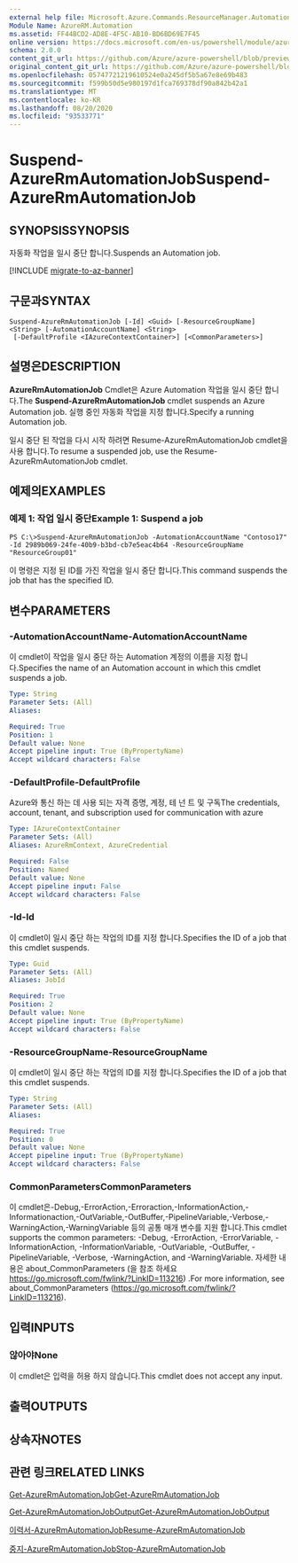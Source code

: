 ```yaml
---
external help file: Microsoft.Azure.Commands.ResourceManager.Automation.dll-Help.xml
Module Name: AzureRM.Automation
ms.assetid: FF44BCD2-AD8E-4F5C-AB10-BD6BD69E7F45
online version: https://docs.microsoft.com/en-us/powershell/module/azurerm.automation/suspend-azurermautomationjob
schema: 2.0.0
content_git_url: https://github.com/Azure/azure-powershell/blob/preview/src/ResourceManager/Automation/Commands.Automation/help/Suspend-AzureRMAutomationJob.md
original_content_git_url: https://github.com/Azure/azure-powershell/blob/preview/src/ResourceManager/Automation/Commands.Automation/help/Suspend-AzureRMAutomationJob.md
ms.openlocfilehash: 05747721219610524e0a245df5b5a67e8e69b483
ms.sourcegitcommit: f599b50d5e980197d1fca769378df90a842b42a1
ms.translationtype: MT
ms.contentlocale: ko-KR
ms.lasthandoff: 08/20/2020
ms.locfileid: "93533771"
---
```

# <span data-ttu-id="de7d3-101">Suspend-AzureRmAutomationJob</span><span class="sxs-lookup"><span data-stu-id="de7d3-101">Suspend-AzureRmAutomationJob</span></span>

## <span data-ttu-id="de7d3-102">SYNOPSIS</span><span class="sxs-lookup"><span data-stu-id="de7d3-102">SYNOPSIS</span></span>
<span data-ttu-id="de7d3-103">자동화 작업을 일시 중단 합니다.</span><span class="sxs-lookup"><span data-stu-id="de7d3-103">Suspends an Automation job.</span></span>

[!INCLUDE [migrate-to-az-banner](../../includes/migrate-to-az-banner.md)]

## <span data-ttu-id="de7d3-104">구문과</span><span class="sxs-lookup"><span data-stu-id="de7d3-104">SYNTAX</span></span>

```
Suspend-AzureRmAutomationJob [-Id] <Guid> [-ResourceGroupName] <String> [-AutomationAccountName] <String>
 [-DefaultProfile <IAzureContextContainer>] [<CommonParameters>]
```

## <span data-ttu-id="de7d3-105">설명은</span><span class="sxs-lookup"><span data-stu-id="de7d3-105">DESCRIPTION</span></span>
<span data-ttu-id="de7d3-106">**AzureRmAutomationJob** Cmdlet은 Azure Automation 작업을 일시 중단 합니다.</span><span class="sxs-lookup"><span data-stu-id="de7d3-106">The **Suspend-AzureRmAutomationJob** cmdlet suspends an Azure Automation job.</span></span>
<span data-ttu-id="de7d3-107">실행 중인 자동화 작업을 지정 합니다.</span><span class="sxs-lookup"><span data-stu-id="de7d3-107">Specify a running Automation job.</span></span>

<span data-ttu-id="de7d3-108">일시 중단 된 작업을 다시 시작 하려면 Resume-AzureRmAutomationJob cmdlet을 사용 합니다.</span><span class="sxs-lookup"><span data-stu-id="de7d3-108">To resume a suspended job, use the Resume-AzureRmAutomationJob cmdlet.</span></span>

## <span data-ttu-id="de7d3-109">예제의</span><span class="sxs-lookup"><span data-stu-id="de7d3-109">EXAMPLES</span></span>

### <span data-ttu-id="de7d3-110">예제 1: 작업 일시 중단</span><span class="sxs-lookup"><span data-stu-id="de7d3-110">Example 1: Suspend a job</span></span>
```
PS C:\>Suspend-AzureRmAutomationJob -AutomationAccountName "Contoso17" -Id 2989b069-24fe-40b9-b3bd-cb7e5eac4b64 -ResourceGroupName "ResourceGroup01"
```

<span data-ttu-id="de7d3-111">이 명령은 지정 된 ID를 가진 작업을 일시 중단 합니다.</span><span class="sxs-lookup"><span data-stu-id="de7d3-111">This command suspends the job that has the specified ID.</span></span>

## <span data-ttu-id="de7d3-112">변수</span><span class="sxs-lookup"><span data-stu-id="de7d3-112">PARAMETERS</span></span>

### <span data-ttu-id="de7d3-113">-AutomationAccountName</span><span class="sxs-lookup"><span data-stu-id="de7d3-113">-AutomationAccountName</span></span>
<span data-ttu-id="de7d3-114">이 cmdlet이 작업을 일시 중단 하는 Automation 계정의 이름을 지정 합니다.</span><span class="sxs-lookup"><span data-stu-id="de7d3-114">Specifies the name of an Automation account in which this cmdlet suspends a job.</span></span>

```yaml
Type: String
Parameter Sets: (All)
Aliases: 

Required: True
Position: 1
Default value: None
Accept pipeline input: True (ByPropertyName)
Accept wildcard characters: False
```

### <span data-ttu-id="de7d3-115">-DefaultProfile</span><span class="sxs-lookup"><span data-stu-id="de7d3-115">-DefaultProfile</span></span>
<span data-ttu-id="de7d3-116">Azure와 통신 하는 데 사용 되는 자격 증명, 계정, 테 넌 트 및 구독</span><span class="sxs-lookup"><span data-stu-id="de7d3-116">The credentials, account, tenant, and subscription used for communication with azure</span></span>

```yaml
Type: IAzureContextContainer
Parameter Sets: (All)
Aliases: AzureRmContext, AzureCredential

Required: False
Position: Named
Default value: None
Accept pipeline input: False
Accept wildcard characters: False
```

### <span data-ttu-id="de7d3-117">-Id</span><span class="sxs-lookup"><span data-stu-id="de7d3-117">-Id</span></span>
<span data-ttu-id="de7d3-118">이 cmdlet이 일시 중단 하는 작업의 ID를 지정 합니다.</span><span class="sxs-lookup"><span data-stu-id="de7d3-118">Specifies the ID of a job that this cmdlet suspends.</span></span>

```yaml
Type: Guid
Parameter Sets: (All)
Aliases: JobId

Required: True
Position: 2
Default value: None
Accept pipeline input: True (ByPropertyName)
Accept wildcard characters: False
```

### <span data-ttu-id="de7d3-119">-ResourceGroupName</span><span class="sxs-lookup"><span data-stu-id="de7d3-119">-ResourceGroupName</span></span>
<span data-ttu-id="de7d3-120">이 cmdlet이 일시 중단 하는 작업의 ID를 지정 합니다.</span><span class="sxs-lookup"><span data-stu-id="de7d3-120">Specifies the ID of a job that this cmdlet suspends.</span></span>

```yaml
Type: String
Parameter Sets: (All)
Aliases: 

Required: True
Position: 0
Default value: None
Accept pipeline input: True (ByPropertyName)
Accept wildcard characters: False
```

### <span data-ttu-id="de7d3-121">CommonParameters</span><span class="sxs-lookup"><span data-stu-id="de7d3-121">CommonParameters</span></span>
<span data-ttu-id="de7d3-122">이 cmdlet은-Debug,-ErrorAction,-Erroraction,-InformationAction,-Informationaction,-OutVariable,-OutBuffer,-PipelineVariable,-Verbose,-WarningAction,-WarningVariable 등의 공통 매개 변수를 지원 합니다.</span><span class="sxs-lookup"><span data-stu-id="de7d3-122">This cmdlet supports the common parameters: -Debug, -ErrorAction, -ErrorVariable, -InformationAction, -InformationVariable, -OutVariable, -OutBuffer, -PipelineVariable, -Verbose, -WarningAction, and -WarningVariable.</span></span> <span data-ttu-id="de7d3-123">자세한 내용은 about_CommonParameters (을 참조 하세요 https://go.microsoft.com/fwlink/?LinkID=113216) .</span><span class="sxs-lookup"><span data-stu-id="de7d3-123">For more information, see about_CommonParameters (https://go.microsoft.com/fwlink/?LinkID=113216).</span></span>

## <span data-ttu-id="de7d3-124">입력</span><span class="sxs-lookup"><span data-stu-id="de7d3-124">INPUTS</span></span>

### <span data-ttu-id="de7d3-125">않아야</span><span class="sxs-lookup"><span data-stu-id="de7d3-125">None</span></span>
<span data-ttu-id="de7d3-126">이 cmdlet은 입력을 허용 하지 않습니다.</span><span class="sxs-lookup"><span data-stu-id="de7d3-126">This cmdlet does not accept any input.</span></span>

## <span data-ttu-id="de7d3-127">출력</span><span class="sxs-lookup"><span data-stu-id="de7d3-127">OUTPUTS</span></span>

## <span data-ttu-id="de7d3-128">상속자</span><span class="sxs-lookup"><span data-stu-id="de7d3-128">NOTES</span></span>

## <span data-ttu-id="de7d3-129">관련 링크</span><span class="sxs-lookup"><span data-stu-id="de7d3-129">RELATED LINKS</span></span>

[<span data-ttu-id="de7d3-130">Get-AzureRmAutomationJob</span><span class="sxs-lookup"><span data-stu-id="de7d3-130">Get-AzureRmAutomationJob</span></span>](./Get-AzureRMAutomationJob.md)

[<span data-ttu-id="de7d3-131">Get-AzureRmAutomationJobOutput</span><span class="sxs-lookup"><span data-stu-id="de7d3-131">Get-AzureRmAutomationJobOutput</span></span>](./Get-AzureRMAutomationJobOutput.md)

[<span data-ttu-id="de7d3-132">이력서-AzureRmAutomationJob</span><span class="sxs-lookup"><span data-stu-id="de7d3-132">Resume-AzureRmAutomationJob</span></span>](./Resume-AzureRMAutomationJob.md)

[<span data-ttu-id="de7d3-133">중지-AzureRmAutomationJob</span><span class="sxs-lookup"><span data-stu-id="de7d3-133">Stop-AzureRmAutomationJob</span></span>](./Stop-AzureRMAutomationJob.md)


